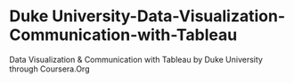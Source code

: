 # Duke University-Data-Visualization-Communication-with-Tableau
Data Visualization &amp; Communication with Tableau by Duke University through Coursera.Org
